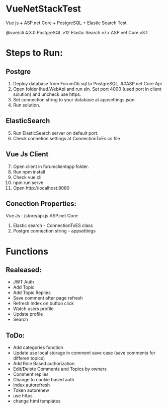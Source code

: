 # VueNetStackTest
 Vue js + ASP.net Core + PostgreSQL + Elastic Search Test

@vue/cli 4.3.0
PostgreSQL v12
Elastic Search v7.x
ASP.net Core v3.1

# Steps to Run:
## Postgre
1. Deploy database from ForumDb.sql to PostgreSQL. 
##ASP.net Core Api
2. Open folder ihud.WebApi and run sln. Set port 4000 (used port in client solution) and uncheck use https.
3. Set connection string to your database at appsettings.json
4. Run solution.
## ElasticSearch
5. Run ElasticSearch server on default port. 
6. Check connetion settings at ConnectionToEs.cs file
## Vue Js Client
7. Open client in forumclientapp folder.
8. Run npm install 
9. Check vue cli
10. npm run serve
11. Open http://localhost:8080

## Conection Properties:
Vue Js : /store/api.js
ASP.net Core: 
1. Elastic search - ConnectionToES class
2. Postgre connection string - appsettings

# Functions
## Realeased:
+ JWT Auth
+ Add Topic
+ Add Topic Replies
+ Save comment after page refresh
+ Refresh Index on button click
+ Watch users profile
+ Update profile
+ Search

## ToDo:
+ Add categories function
+ Update use local storage in comment save case (save comments for differen topics)
+ Add Role Based authorization
+ Edit/Delete Comments and Topics by owners
+ Comment replies
+ Change to cookie based auth
+ Index autorefresh
+ Token autorenew
+ use https
+ change html templates

